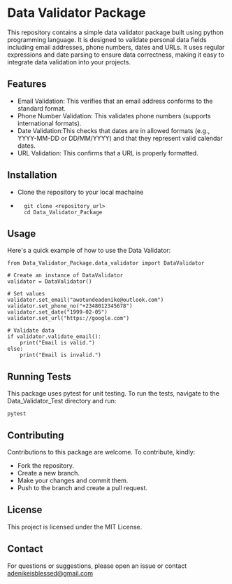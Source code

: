 # Data Validator Package
This repository contains a simple data validator package built using python programming language. It is designed to validate personal data fields including email addresses, phone numbers, dates and URLs. It uses regular expressions and date parsing to ensure data correctness, making it easy to integrate data validation into your projects.

## Features
- Email Validation: This verifies that an email address conforms to the standard format.
- Phone Number Validation: This validates phone numbers (supports international formats).
- Date Validation:This checks that dates are in allowed formats (e.g., YYYY-MM-DD or DD/MM/YYYY) and that they represent valid calendar dates.
- URL Validation: This confirms that a URL is properly formatted.

## Installation
- Clone the repository to your local machaine
- ```
    git clone <repository_url>
    cd Data_Validator_Package
    ```
  
## Usage
Here's a quick example of how to use the Data Validator:
```
from Data_Validator_Package.data_validator import DataValidator

# Create an instance of DataValidator
validator = DataValidator()

# Set values
validator.set_email("awotundeadenike@outlook.com")
validator.set_phone_no("+2348012345678")
validator.set_date("1999-02-05")
validator.set_url("https://google.com")

# Validate data
if validator.validate_email():
    print("Email is valid.")
else:
    print("Email is invalid.")
```

## Running Tests
This package uses pytest for unit testing. To run the tests, navigate to the Data_Validator_Test directory and run:
```
pytest
```
## Contributing
Contributions to this package are welcome. To contribute, kindly: 
- Fork the repository.
- Create a new branch.
- Make your changes and commit them.
- Push to the branch and create a pull request. 

## License
This project is licensed under the MIT License. 

## Contact
For questions or suggestions, please open an issue or contact adenikeisblessed@gmail.com


